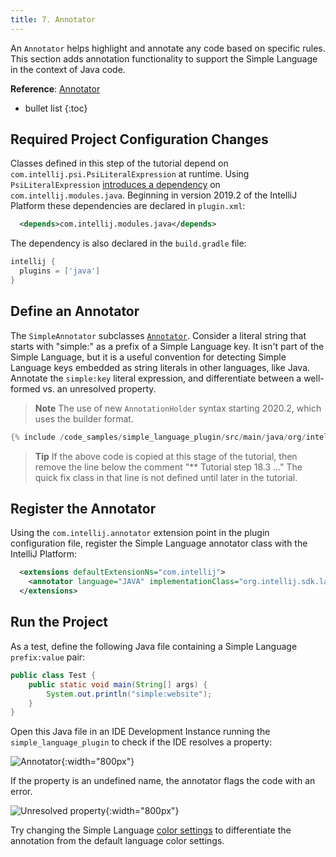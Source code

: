 ```yaml
---
title: 7. Annotator
---
```

<!-- Copyright 2000-2020 JetBrains s.r.o. and other contributors. Use of this source code is governed by the Apache 2.0 license that can be found in the LICENSE file. -->

An `Annotator` helps highlight and annotate any code based on specific rules.
This section adds annotation functionality to support the Simple Language in the context of Java code.

**Reference**: [Annotator](/reference_guide/custom_language_support/syntax_highlighting_and_error_highlighting.md#annotator) 

* bullet list
{:toc} 

## Required Project Configuration Changes
Classes defined in this step of the tutorial depend on `com.intellij.psi.PsiLiteralExpression` at runtime.
Using `PsiLiteralExpression` [introduces a dependency](/basics/getting_started/plugin_compatibility.md#modules-specific-to-functionality) on `com.intellij.modules.java`.
Beginning in version 2019.2 of the IntelliJ Platform these dependencies are declared in `plugin.xml`:

```xml
  <depends>com.intellij.modules.java</depends>
```

The dependency is also declared in the `build.gradle` file:

```groovy
intellij {
  plugins = ['java']
}
```

## Define an Annotator
The `SimpleAnnotator` subclasses [`Annotator`](upsource:///platform/analysis-api/src/com/intellij/lang/annotation/Annotator.java).
Consider a literal string that starts with "simple:" as a prefix of a Simple Language key.
It isn't part of the Simple Language, but it is a useful convention for detecting Simple Language keys embedded as string literals in other languages, like Java.
Annotate the `simple:key` literal expression, and differentiate between a well-formed vs. an unresolved property.

> **Note** The use of new `AnnotationHolder` syntax starting 2020.2, which uses the builder format. 

```java
{% include /code_samples/simple_language_plugin/src/main/java/org/intellij/sdk/language/SimpleAnnotator.java %}
```

> **Tip** If the above code is copied at this stage of the tutorial, then remove the line below the comment "** Tutorial step 18.3 …" The quick fix class in that line is not defined until later in the tutorial.

## Register the Annotator
Using the `com.intellij.annotator` extension point in the plugin configuration file, register the Simple Language annotator class with the IntelliJ Platform:

```xml
  <extensions defaultExtensionNs="com.intellij">
    <annotator language="JAVA" implementationClass="org.intellij.sdk.language.SimpleAnnotator"/>
  </extensions>
```

## Run the Project
As a test, define the following Java file containing a Simple Language `prefix:value` pair:

```java
public class Test {
    public static void main(String[] args) {
        System.out.println("simple:website");
    }
}
```

Open this Java file in an IDE Development Instance running the `simple_language_plugin` to check if the IDE resolves a property: 

![Annotator](img/annotator.png){:width="800px"}

If the property is an undefined name, the annotator flags the code with an error.

![Unresolved property](img/unresolved_property.png){:width="800px"}

Try changing the Simple Language [color settings](/tutorials/custom_language_support/syntax_highlighter_and_color_settings_page.md#run-the-project) to differentiate the annotation from the default language color settings.